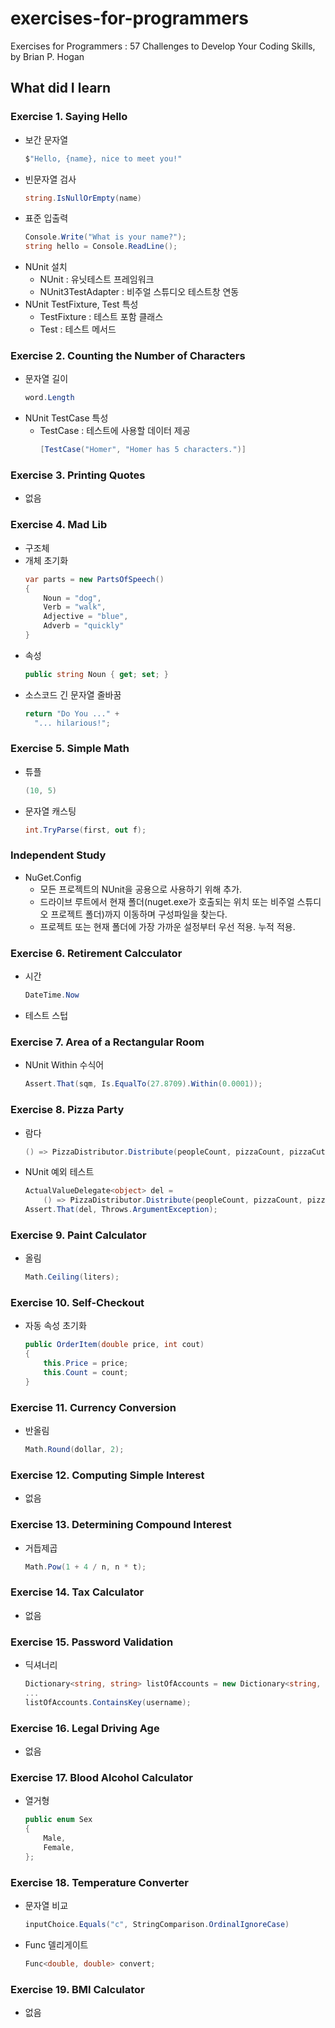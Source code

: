 # exercises-for-programmers

Exercises for Programmers : 57 Challenges to Develop Your Coding Skills, by Brian P. Hogan

## What did I learn

### Exercise 1. Saying Hello

- 보간 문자열
  ```c#
  $"Hello, {name}, nice to meet you!"
  ```
- 빈문자열 검사
  ```c#
  string.IsNullOrEmpty(name)
  ```
- 표준 입출력
  ```c#
  Console.Write("What is your name?");
  string hello = Console.ReadLine();
  ```
- NUnit 설치
  - NUnit : 유닛테스트 프레임워크
  - NUnit3TestAdapter : 비주얼 스튜디오 테스트창 연동
- NUnit TestFixture, Test 특성
  - TestFixture : 테스트 포함 클래스
  - Test : 테스트 메서드

### Exercise 2. Counting the Number of Characters

- 문자열 길이
  ```c#
  word.Length
  ```
- NUnit TestCase 특성
  - TestCase : 테스트에 사용할 데이터 제공
    ```c#
    [TestCase("Homer", "Homer has 5 characters.")]
    ```

### Exercise 3. Printing Quotes

- 없음

### Exercise 4. Mad Lib

- 구조체
- 개체 초기화
  ```c#
  var parts = new PartsOfSpeech()
  {
      Noun = "dog",
      Verb = "walk",
      Adjective = "blue",
      Adverb = "quickly"
  }
  ```
- 속성
  ```c#
  public string Noun { get; set; }
  ```
- 소스코드 긴 문자열 줄바꿈
  ```c#
  return "Do You ..." +
    "... hilarious!";
  ```

### Exercise 5. Simple Math

- 튜플
  ```c#
  (10, 5)
  ```
- 문자열 캐스팅
  ```c#
  int.TryParse(first, out f);
  ```

### Independent Study

- NuGet.Config
  - 모든 프로젝트의 NUnit을 공용으로 사용하기 위해 추가.
  - 드라이브 루트에서 현재 폴더(nuget.exe가 호출되는 위치 또는 비주얼 스튜디오 프로젝트 폴더)까지 이동하며 구성파일을 찾는다.
  - 프로젝트 또는 현재 폴더에 가장 가까운 설정부터 우선 적용. 누적 적용.

### Exercise 6. Retirement Calcculator

- 시간
  ```c#
  DateTime.Now
  ```
- 테스트 스텁

### Exercise 7. Area of a Rectangular Room

- NUnit Within 수식어
  ```c#
  Assert.That(sqm, Is.EqualTo(27.8709).Within(0.0001));
  ```

### Exercise 8. Pizza Party
  
- 람다
  ```c#
  () => PizzaDistributor.Distribute(peopleCount, pizzaCount, pizzaCuts);
  ```
- NUnit 예외 테스트
  ```c#
  ActualValueDelegate<object> del =
      () => PizzaDistributor.Distribute(peopleCount, pizzaCount, pizzaCuts);
  Assert.That(del, Throws.ArgumentException);
  ```

### Exercise 9. Paint Calculator

- 올림
  ```c#
  Math.Ceiling(liters);
  ```

### Exercise 10. Self-Checkout

- 자동 속성 초기화
  ```c#
  public OrderItem(double price, int cout)
  {
      this.Price = price;
      this.Count = count;
  }
  ```

### Exercise 11. Currency Conversion

- 반올림
  ```c#
  Math.Round(dollar, 2);
  ```

### Exercise 12. Computing Simple Interest

- 없음

### Exercise 13. Determining Compound Interest

- 거듭제곱
  ```c#
  Math.Pow(1 + 4 / n, n * t);
  ```

### Exercise 14. Tax Calculator

- 없음

### Exercise 15. Password Validation

- 딕셔너리
  ```c#
  Dictionary<string, string> listOfAccounts = new Dictionary<string, string>();
  ...
  listOfAccounts.ContainsKey(username);
  ```

### Exercise 16. Legal Driving Age

- 없음

### Exercise 17. Blood Alcohol Calculator

- 열거형
  ```c#
  public enum Sex
  {
      Male,
      Female,
  };
  ```

### Exercise 18. Temperature Converter

- 문자열 비교
  ```c#
  inputChoice.Equals("c", StringComparison.OrdinalIgnoreCase)
  ```
- Func 델리게이트
  ```c#
  Func<double, double> convert;
  ```

### Exercise 19. BMI Calculator

- 없음
